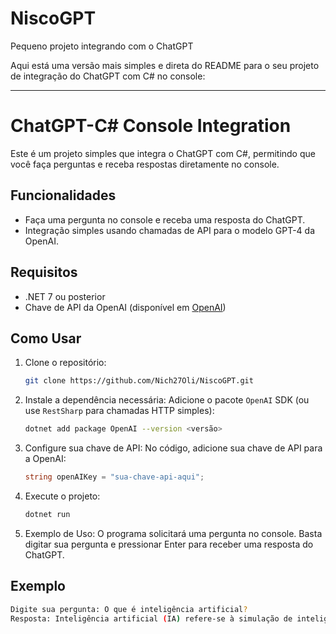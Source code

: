 # NiscoGPT
Pequeno projeto integrando com o ChatGPT

Aqui está uma versão mais simples e direta do README para o seu projeto de integração do ChatGPT com C# no console:

---

# ChatGPT-C# Console Integration

Este é um projeto simples que integra o ChatGPT com C#, permitindo que você faça perguntas e receba respostas diretamente no console.

## Funcionalidades

- Faça uma pergunta no console e receba uma resposta do ChatGPT.
- Integração simples usando chamadas de API para o modelo GPT-4 da OpenAI.

## Requisitos

- .NET 7 ou posterior
- Chave de API da OpenAI (disponível em [OpenAI](https://platform.openai.com/signup))

## Como Usar

1. Clone o repositório:
   ```bash
   git clone https://github.com/Nich27Oli/NiscoGPT.git
   ```

2. Instale a dependência necessária:
   Adicione o pacote `OpenAI` SDK (ou use `RestSharp` para chamadas HTTP simples):
   ```bash
   dotnet add package OpenAI --version <versão>
   ```

3. Configure sua chave de API:
   No código, adicione sua chave de API para a OpenAI:
   ```csharp
   string openAIKey = "sua-chave-api-aqui";
   ```

4. Execute o projeto:
   ```bash
   dotnet run
   ```

5. Exemplo de Uso:
   O programa solicitará uma pergunta no console. Basta digitar sua pergunta e pressionar Enter para receber uma resposta do ChatGPT.

## Exemplo

```bash
Digite sua pergunta: O que é inteligência artificial?
Resposta: Inteligência artificial (IA) refere-se à simulação de inteligência humana em máquinas que são programadas para pensar como humanos e imitar suas ações...
```

